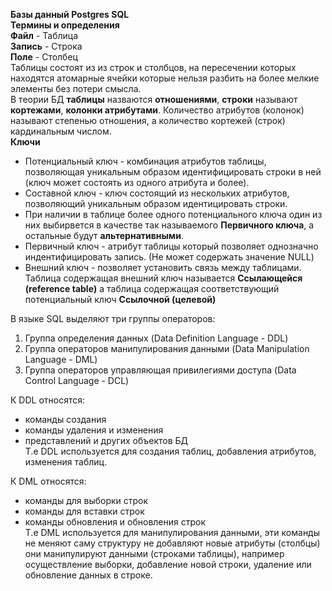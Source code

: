 **Базы данный Postgres SQL**  
**Термины и определения**  
**Файл** - Таблица  
**Запись** - Строка  
**Поле** - Столбец  
Таблицы состоят из из строк и столбцов, на пересечении которых находятся атомарные ячейки
которые нельзя разбить на более мелкие элементы без потери смысла.  
В теории БД **таблицы** назваются **отношениями**, **строки** называют **кортежами**, 
**колонки атрибутами**. Количество атрибутов (колонок) называют степенью отношения, а количество
кортежей (строк) кардинальным числом.  
**Ключи**  
- Потенциальный ключ - комбинация атрибутов таблицы, позволяющая уникальным образом идентифицировать
  строки в ней (ключ может состоять из одного атрибута и более).
- Составной ключ - ключ состоящий из нескольких атрибутов, позволяющий уникальным образом идентицировать
  строки.
- При наличии в таблице более одного потенциального ключа один из них выбирвется в качестве так называемого 
  **Первичного ключа**, а остальные будут **альтернативными**.
- Первичный ключ - атрибут таблицы который позволяет однозначно индентифицировать запись. (Не может содержать значение NULL)
- Внешний ключ - позволяет установить связь между таблицами. Таблица содержащая внешний ключ называется 
  **Ссылающейся (reference table)** а таблица содержащая соответствующий потенциальный ключ **Ссылочной (целевой)**  

В языке SQL выделяют три группы операторов:  
1. Группа определения данных (Data Definition Language - DDL)
2. Группа операторов манипулирования данными (Data Manipulation Language - DML)
3. Группа операторов управляющая привилегиями доступа (Data Control Language - DCL)

К DDL относятся:
- команды создания
- команды удаления и изменения
- представлений и других объектов БД  
Т.е DDL используется для создания таблиц, добавления атрибутов, изменения таблиц.

К DML относятся:
- команды для выборки строк
- команды для вставки строк
- команды обновления и обновления строк  
Т.е DML используется для манипулирования данными, эти команды не меняют саму структуру не добавляют новые
атрибуты (столбцы) они манипулируют данными (строками таблицы), например осуществление выборки, добавление новой
строки, удаление или обновление данных в строке.
